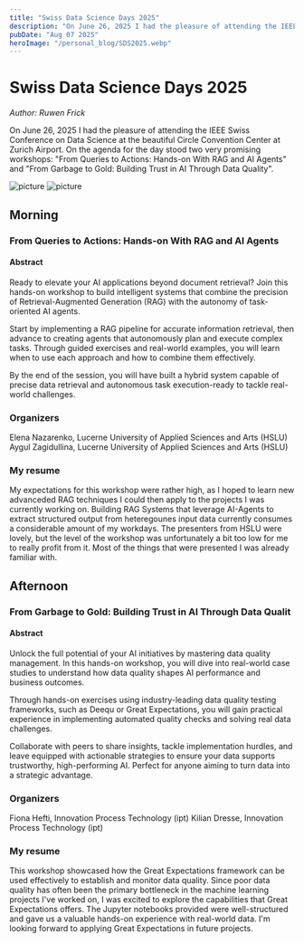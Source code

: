 ```yaml
---
title: "Swiss Data Science Days 2025"
description: "On June 26, 2025 I had the pleasure of attending the IEEE Swiss Conference on Data Science at the beautiful Circle Convention Center at Zurich Airport. On the agenda for the day stood two very promising workshops: From Queries to Actions: Hands-on With RAG and AI Agents and From Garbage to Gold: Building Trust in AI Through Data Quality"
pubDate: "Aug 07 2025"
heroImage: "/personal_blog/SDS2025.webp"
---
```


# Swiss Data Science Days 2025
*Author: Ruwen Frick*

On June 26, 2025 I had the pleasure of attending the IEEE Swiss Conference on Data Science at the beautiful Circle Convention Center at Zurich Airport. On the agenda for the day stood two very promising workshops: "From Queries to Actions: Hands-on With RAG and AI Agents" and "From Garbage to Gold: Building Trust in AI Through Data Quality".

![picture](/personal_blog/sds2025_0.png)
![picture](/personal_blog/sds2025_1.png)


## Morning
### From Queries to Actions: Hands-on With RAG and AI Agents
#### Abstract
Ready to elevate your AI applications beyond document retrieval? Join this hands-on workshop to build intelligent systems that combine the precision of Retrieval-Augmented Generation (RAG) with the autonomy of task-oriented AI agents.

Start by implementing a RAG pipeline for accurate information retrieval, then advance to creating agents that autonomously plan and execute complex tasks. Through guided exercises and real-world examples, you will learn when to use each approach and how to combine them effectively.

By the end of the session, you will have built a hybrid system capable of precise data retrieval and autonomous task execution-ready to tackle real-world challenges.

### Organizers
Elena Nazarenko, Lucerne University of Applied Sciences and Arts (HSLU)
Aygul Zagidullina, Lucerne University of Applied Sciences and Arts (HSLU)

### My resume
My expectations for this workshop were rather high, as I hoped to learn new advanceded RAG techniques I could then apply to the projects I was currently working on. Building RAG Systems that leverage AI-Agents to extract structured output from heteregounes input data currently consumes a considerable amount of my workdays. The presenters from HSLU were lovely, but the level of the workshop was unfortunately a bit too low for me to really profit from it. Most of the things that were presented I was already familiar with.


## Afternoon
### From Garbage to Gold: Building Trust in AI Through Data Qualit

#### Abstract
Unlock the full potential of your AI initiatives by mastering data quality management. In this hands-on workshop, you will dive into real-world case studies to understand how data quality shapes AI performance and business outcomes.

Through hands-on exercises using industry-leading data quality testing frameworks, such as Deequ or Great Expectations, you will gain practical experience in implementing automated quality checks and solving real data challenges.

Collaborate with peers to share insights, tackle implementation hurdles, and leave equipped with actionable strategies to ensure your data supports trustworthy, high-performing AI. Perfect for anyone aiming to turn data into a strategic advantage.

### Organizers
Fiona Hefti, Innovation Process Technology (ipt)
Kilian Dresse, Innovation Process Technology (ipt)

### My resume
This workshop showcased how the Great Expectations framework can be used effectively to establish and monitor data quality. Since poor data quality has often been the primary bottleneck in the machine learning projects I've worked on, I was excited to explore the capabilities that Great Expectations offers. The Jupyter notebooks provided were well-structured and gave us a valuable hands-on experience with real-world data. I'm looking forward to applying Great Expectations in future projects.
